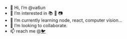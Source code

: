 - 👋 Hi, I’m @va6un
- 👀 I’m interested in :books: :evergreen_tree: :camera: 
- 🌱 I’m currently learning node, react, computer vision...
- 💞️ I’m looking to collaborate.
- 📫 reach me @[:bird:](https://twitter.com/va6un)

<!---
va6un/va6un is a ✨ special ✨ repository because its `README.md` (this file) appears on your GitHub profile.
You can click the Preview link to take a look at your changes.
--->
